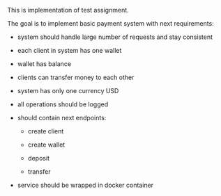 This is implementation of test assignment. 

The goal is to implement basic payment system with next
requirements:

- system should handle large number of requests and stay consistent

- each client in system has one wallet

- wallet has balance

- clients can transfer money to each other

- system has only one currency USD

- all operations should be logged

- should contain next endpoints:

    - create client

    - create wallet

    - deposit

    - transfer
    
- service should be wrapped in docker container

